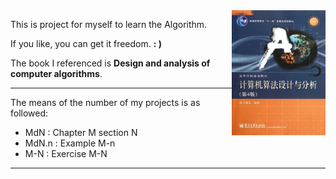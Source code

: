 
<img height="200" width="150" src="./others/book.jpg" align="right">

This is project for myself to learn the Algorithm.

If you like, you can get it freedom. **: )**

The book I referenced is **Design and analysis of computer algorithms**. 






--------------------------------------------

The means of the number of my projects is as followed:

- MdN : Chapter M section N
- MdN.n : Example M-n
- M-N : Exercise M-N

------------------------------------------

<!-- ![The referenced book](./others/book.jpg) -->